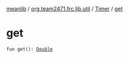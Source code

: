 [meanlib](../../index.md) / [org.team2471.frc.lib.util](../index.md) / [Timer](index.md) / [get](./get.md)

# get

`fun get(): `[`Double`](https://kotlinlang.org/api/latest/jvm/stdlib/kotlin/-double/index.html)